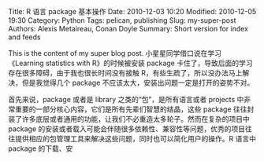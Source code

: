 Title: R 语言 package 基本操作
Date: 2010-12-03 10:20
Modified: 2010-12-05 19:30
Category: Python
Tags: pelican, publishing
Slug: my-super-post
Authors: Alexis Metaireau, Conan Doyle
Summary: Short version for index and feeds

This is the content of my super blog post.
小星星同学借口说在学习《Learning statistics with R》的时候被安装 package 卡住了，导致后面的学习存在很多障碍，由于我也很长时间没有接触 R，有些生疏了，所以没办法马上解决，但是我觉得几个 package 不应该太大，安装出问题一定是打开的姿势不对。

首先来说，package 或者是 library 之类的“包”，是所有语言或者 projects 中非常重要的一部分核心内容，它们是所有先辈们智慧的结晶，这些 package 往往封装了许多底层或者通用的功能，让我们不必重造太多轮子。然而在复杂的项目中 package 的安装或者载入可能会伴随很多依赖性、兼容性等问题，优秀的项目往往提供相应的包管理工具来解决这些问题，同时也可以简化用户的操作。R 语言中 package 的下载、安
